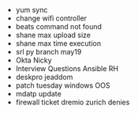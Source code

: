 * yum sync
* change wifi controller
* beats command not found
* shane max upload size
* shane max time execution
* srl py branch may19
* Okta Nicky
* Interview Questions Ansible RH
* deskpro jeaddom
* patch tuesday windows OOS
* mdatp update
* firewall ticket dremio zurich denies

